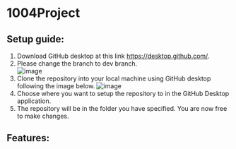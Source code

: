 # 1004Project

## Setup guide:
1. Download GitHub desktop at this link https://desktop.github.com/.
2. Please change the branch to dev branch.                                                      
![image](https://user-images.githubusercontent.com/23615745/141261129-da07775e-0afb-4e26-912e-a65bed8d77df.png)
3. Clone the repository into your local machine using GitHub desktop following the image below.
![image](https://user-images.githubusercontent.com/23615745/141261308-2ab08509-178e-4787-8af5-aa9f826a1d0d.png)
4. Choose where you want to setup the repository to in the GitHub Desktop application.
5. The repository will be in the folder you have specified. You are now free to make changes.

## Features:

